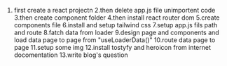 1. first create a react projectn 
2.then delete app.js file unimportent code
3.then create component folder
4.then install react router dom 
5.create components file 
6.install and setup tailwind css
7.setup app.js fils path and route
8.fatch data from loader 
9.design page and components and load data page to page from "useLoaderData()"
10.route data page to page 
11.setup some img 
12.install tostyfy and heroicon from internet docomentation
13.write blog's question 

